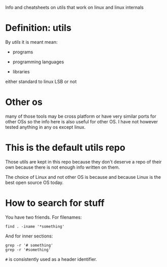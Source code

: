 Info and cheatsheets on utils that work on linux and linux internals

# Definition: utils

By *utils* it is meant mean:

- programs

- programming languages

- libraries

either standard to linux LSB or not

# Other os

many of those tools may be cross platform or have very similar ports for
other OSs so the info here is also useful for other OS.
I have not however tested anything in any os except linux.

# This is the default utils repo

Those utils are kept in this repo because they don't deserve a repo of
their own because there is not enough info written on them.

The choice of Linux and not other OS is because and because Linux is the
best open source OS today.

# How to search for stuff

You have two friends. For filenames:

    find . -iname '*something'

And for inner sections:

    grep -r '# something'
    grep -r '#something'

`#` is consistently used as a header identifier.
